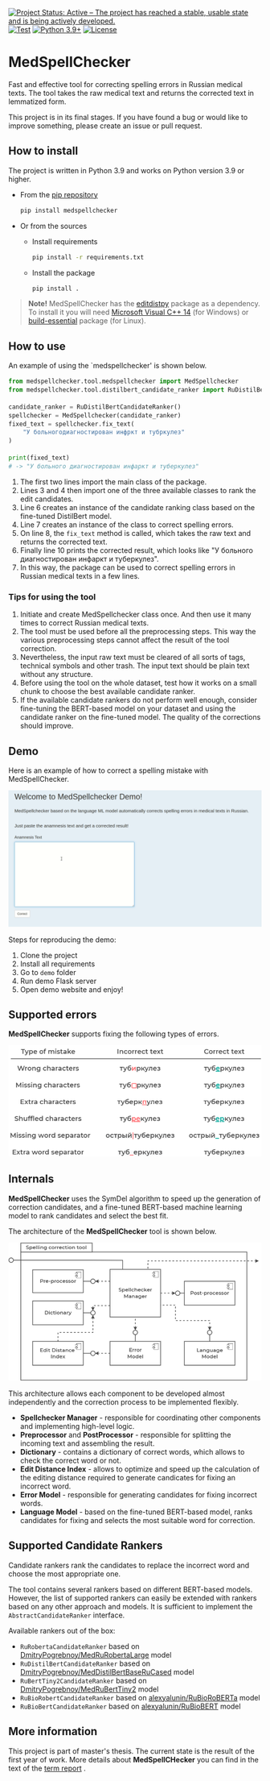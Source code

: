 [![Project Status: Active – The project has reached a stable, usable state and is being actively developed.](https://www.repostatus.org/badges/latest/active.svg)](https://www.repostatus.org/#active)
[![Test](https://github.com/DmitryPogrebnoy/MedSpellChecker/actions/workflows/python-test.yml/badge.svg?branch=main)](https://github.com/DmitryPogrebnoy/MedSpellChecker/actions/workflows/python-test.yml)
[![Python 3.9+](https://img.shields.io/badge/python-3.9+-blue.svg)](https://www.python.org/downloads/release/python-390/)
[![License](https://img.shields.io/badge/License-Apache%202.0-blue.svg)](https://github.com/DmitryPogrebnoy/MedSpellChecker/blob/main/LICENSE)

# MedSpellChecker

Fast and effective tool for correcting spelling errors in Russian medical texts.
The tool takes the raw medical text and returns the corrected text in lemmatized form.

This project is in its final stages.
If you have found a bug or would like to improve something, please create an issue or pull request.

## How to install

The project is written in Python 3.9 and works on Python version 3.9 or higher.

- From the [pip repository](https://pypi.org/project/medspellchecker/)
    ```bash
    pip install medspellchecker
    ```

- Or from the sources
    - Install requirements
      ```bash
      pip install -r requirements.txt
      ```
    - Install the package
      ```bash
      pip install .
      ```

> **Note!**
> MedSpellChecker has the [editdistpy]() package as a dependency.
> To install it you will need [Microsoft Visual C++ 14](https://visualstudio.microsoft.com/visual-cpp-build-tools/) (for
> Windows)
> or [build-essential](https://packages.ubuntu.com/focal/build-essential) package (for Linux).

## How to use

An example of using the `medspellchecker' is shown below.

```python
from medspellchecker.tool.medspellchecker import MedSpellchecker
from medspellchecker.tool.distilbert_candidate_ranker import RuDistilBertCandidateRanker

candidate_ranker = RuDistilBertCandidateRanker()
spellchecker = MedSpellchecker(candidate_ranker)
fixed_text = spellchecker.fix_text(
    "У больногодиагностирован инфркт и тубркулез"
)

print(fixed_text)
# -> "У больного диагностирован инфаркт и туберкулез"
```

1) The first two lines import the main class of the package.
2) Lines 3 and 4 then import one of the three available classes to rank the edit candidates.
3) Line 6 creates an instance of the candidate ranking class based on the fine-tuned DistilBert model.
4) Line 7 creates an instance of the class to correct spelling errors.
5) On line 8, the `fix_text` method is called, which takes the raw text and returns the corrected text.
6) Finally line 10 prints the corrected result, which looks like "У больного диагностирован инфаркт и туберкулез".
7) In this way, the package can be used to correct spelling errors in Russian medical texts in a few lines.

### Tips for using the tool

1) Initiate and create MedSpellchecker class once. And then use it many times to correct Russian medical texts.
2) The tool must be used before all the preprocessing steps. This way the various preprocessing steps cannot affect the
   result of the tool correction.
3) Nevertheless, the input raw text must be cleared of all sorts of tags, technical symbols and other trash. The input
   text should be plain text without any structure.
4) Before using the tool on the whole dataset, test how it works on a small chunk to choose the best available candidate
   ranker.
5) If the available candidate rankers do not perform well enough, consider fine-tuning the BERT-based model on your
   dataset and using the candidate ranker on the fine-tuned model. The quality of the corrections should improve.

## Demo

Here is an example of how to correct a spelling mistake with MedSpellChecker.

![Demo](https://github.com/DmitryPogrebnoy/MedSpellChecker/blob/main/presentation_materials/readme/demo/demo_correct_message.gif)

Steps for reproducing the demo:

1. Clone the project
2. Install all requirements
3. Go to `demo` folder
3. Run demo Flask server
4. Open demo website and enjoy!

## Supported errors

**MedSpellChecker** supports fixing the following types of errors.

![Supported errors](https://github.com/DmitryPogrebnoy/MedSpellChecker/blob/main/presentation_materials/figures/misspelling_types.drawio.png)

## Internals

**MedSpellChecker** uses the SymDel algorithm to speed up the generation of correction candidates,
and a fine-tuned BERT-based machine learning model to rank candidates and select the best fit.

The architecture of the **MedSpellChecker** tool is shown below.

![Arch](https://github.com/DmitryPogrebnoy/MedSpellChecker/blob/main/presentation_materials/figures/arch.png)

This architecture allows each component to be developed almost independently and
the correction process to be implemented flexibly.

* **Spellchecker Manager** - responsible for coordinating other components and implementing high-level logic.
* **Preprocessor** and **PostProcessor** - responsible for splitting the incoming text and assembling the result.
* **Dictionary** - contains a dictionary of correct words, which allows to check the correct word or not.
* **Edit Distance Index** - allows to optimize and speed up the calculation of the editing distance required to generate
  candicates for fixing an incorrect word.
* **Error Model** - responsible for generating candidates for fixing incorrect words.
* **Language Model** - based on the fine-tuned BERT-based model, ranks candidates for fixing and selects the most
  suitable word for correction.

## Supported Candidate Rankers

Candidate rankers rank the candidates to replace the incorrect word and choose the most appropriate one.

The tool contains several rankers based on different BERT-based models.
However, the list of supported rankers can easily be extended with rankers based on any other approach and models.
It is sufficient to implement the `AbstractCandidateRanker` interface.

Available rankers out of the box:

- `RuRobertaCandidateRanker` based
  on [DmitryPogrebnoy/MedRuRobertaLarge](https://huggingface.co/DmitryPogrebnoy/MedRuRobertaLarge) model
- `RuDistilBertCandidateRanker` based
  on [DmitryPogrebnoy/MedDistilBertBaseRuCased](https://huggingface.co/DmitryPogrebnoy/MedDistilBertBaseRuCased) model
- `RuBertTiny2CandidateRanker` based
  on [DmitryPogrebnoy/MedRuBertTiny2](https://huggingface.co/DmitryPogrebnoy/MedRuBertTiny2) model
- `RuBioRobertCandidateRanker` based on [alexyalunin/RuBioRoBERTa](https://huggingface.co/alexyalunin/RuBioRoBERTa)
  model
- `RuBioBertCandidateRanker` based on [alexyalunin/RuBioBERT](https://huggingface.co/alexyalunin/RuBioBERT) model

## More information

This project is part of master's thesis. The current state is the result of the first year of work.
More details about **MedSpellCHecker** you can find in the text of the
[term report](https://github.com/DmitryPogrebnoy/MedSpellChecker/blob/main/presentation_materials/pre_pre_defense/Dmitry_Pogrebnoy_pre_pre_defence.pdf)
.
